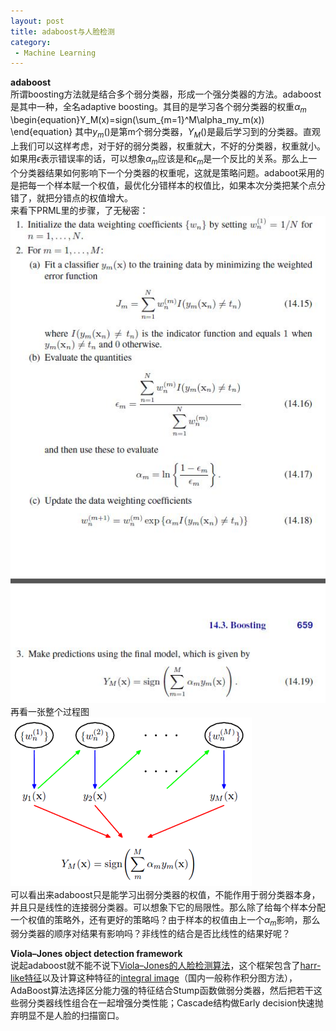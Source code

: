 ```yaml
---
layout: post
title: adaboost与人脸检测
category: 
 - Machine Learning
---
```


**adaboost**  
所谓boosting方法就是结合多个弱分类器，形成一个强分类器的方法。adaboost是其中一种，全名adaptive boosting。其目的是学习各个弱分类器的权重$\alpha_m$
\begin{equation}Y_M(x)=sign(\sum_{m=1}^M\alpha_my_m(x))  \end{equation}
其中$y_m()$是第m个弱分类器，$Y_M()$是最后学习到的分类器。直观上我们可以这样考虑，对于好的弱分类器，权重就大，不好的分类器，权重就小。如果用$\epsilon$表示错误率的话，可以想象$\alpha_m$应该是和$\epsilon_m$是一个反比的关系。那么上一个分类器结果如何影响下一个分类器的权重呢，这就是策略问题。adaboot采用的是把每一个样本赋一个权值，最优化分错样本的权值比，如果本次分类把某个点分错了，就把分错点的权值增大。  
来看下PRML里的步骤，了无秘密：  
![1](/assets/images/2014/adaboost1.jpg)   
再看一张整个过程图  
![1](/assets/images/2014/adaboost2.png)  
可以看出来adaboost只是能学习出弱分类器的权值，不能作用于弱分类器本身，并且只是线性的连接弱分类器。可以想象下它的局限性。那么除了给每个样本分配一个权值的策略外，还有更好的策略吗？由于样本的权值由上一个$\alpha_m$影响，那么弱分类器的顺序对结果有影响吗？非线性的结合是否比线性的结果好呢？  

**Viola–Jones object detection framework**  
说起adaboost就不能不说下[Viola–Jones的人脸检测算法][1]，这个框架包含了[harr-like特征][2]以及计算这种特征的[integral image][3]（国内一般称作积分图方法），AdaBoost算法选择区分能力强的特征结合Stump函数做弱分类器，然后把若干这些弱分类器线性组合在一起增强分类性能；Cascade结构做Early decision快速抛弃明显不是人脸的扫描窗口。


  [1]: Viola%E2%80%93Jones%20object%20detection%20framework
  [2]: http://en.wikipedia.org/wiki/Haar-like_features
  [3]: http://en.wikipedia.org/wiki/Summed_area_table